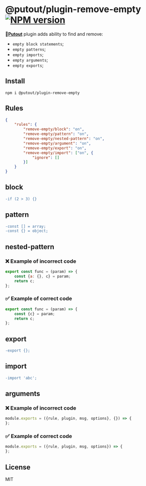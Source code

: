 # @putout/plugin-remove-empty [![NPM version][NPMIMGURL]][NPMURL]

[NPMIMGURL]: https://img.shields.io/npm/v/@putout/plugin-remove-empty.svg?style=flat&longCache=true
[NPMURL]: https://npmjs.org/package/@putout/plugin-remove-empty"npm"

🐊[**Putout**](https://github.com/coderaiser/putout) plugin adds ability to find and remove:

- `empty block statements`;
- `empty patterns`;
- `empty imports`;
- `empty arguments`;
- `empty exports`;

## Install

```
npm i @putout/plugin-remove-empty
```

## Rules

```json
{
    "rules": {
        "remove-empty/block": "on",
        "remove-empty/pattern": "on",
        "remove-empty/nested-pattern": "on",
        "remove-empty/argument": "on",
        "remove-empty/export": "on",
        "remove-empty/import": ["on", {
            "ignore": []
        }]
    }
}
```

## block

```diff
-if (2 > 3) {}
```

## pattern

```diff
-const [] = array;
-const {} = object;
```

## nested-pattern

### ❌ Example of incorrect code

```js
export const func = (param) => {
    const {a: {}, c} = param;
    return c;
};
```

### ✅ Example of correct code

```js
export const func = (param) => {
    const {c} = param;
    return c;
};
```

## export

```diff
-export {};
```

## import

```diff
-import 'abc';
```

## arguments

### ❌ Example of incorrect code

```js
module.exports = ({rule, plugin, msg, options}, {}) => {
};
```

### ✅ Example of correct code

```js
module.exports = ({rule, plugin, msg, options}) => {
};
```

## License

MIT
